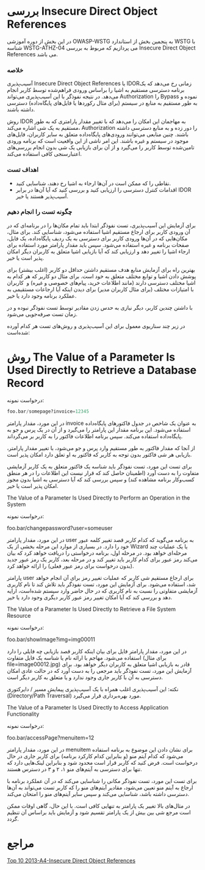 # بررسی Insecure Direct Object References

در این بخش از دوره آموزشی OWASP-WSTG به پنجمین بخش از استاندارد WSTG با شناسه WSTG-ATHZ-04 می پردازیم که مربوط به بررسی Insecure Direct Object References می باشد.

### خلاصه

آسیب‌پذیری Insecure Direct Object References یا IDOR‏ زمانی رخ می‌دهد که یک برنامه دسترسی مستقیم به اشیا را براساس ورودی فراهم‌شده توسط کاربر انجام می‌دهد. در نتیجه نفوذگر با این آسیب‌پذیری می‌تواند Authorization را Bypass نموده و به طور مستقیم به منابع در سیستم (برای مثال رکوردها یا فایل‌های پایگاه‌داده) دسترسی داشته باشند.

روش  IDOR به مهاجمان این امکان را می‌دهد که با تغییر مقدار پارامتری که به طور مستقیم به یک شی اشاره می‌کند، Authorization را دور زده و به منابع دسترسی داشته باشند. چنین منابعی می‌توانند ورودی‌های پایگاه‌داده متعلق به سایر کاربران، فایل‌های موجود در سیستم و غیره باشند. این امر ناشی از این واقعیت است که برنامه ورودی تامین‌شده توسط کاربر را می‌گیرد و از آن برای بازیابی یک شی بدون انجام بررسی‌های اعتبارسنجی کافی استفاده می‌کند.

### اهداف تست

* نقاطی را که ممکن است در آن‌ها ارجاء به اشیا رخ دهند، شناسایی کنید.
* اقدامات کنترل دسترسی را ارزیابی کنید و بررسی کنید که آیا آن‌ها در برابر IDOR آسیب‌پذیر هستند یا خیر.

### چگونه تست را انجام دهیم

برای آزمایش این آسیب‌پذیری، تست نفوذگر ابتدا باید تمام مکان‌ها را در برنامه‌ای که در آن ورودی کاربر برای ارجاع مستقیم اشیا استفاده می‌شود، شناسایی کند. برای مثال، مکان‌هایی که در آن‌ها ورودی کاربر برای دسترسی به یک ردیف پایگاه‌داده، یک فایل، صفحات برنامه و غیره استفاده می‌شود. سپس باید مقدار پارامتر مورد استفاده برای ارجاء اشیا را تغییر دهد و ارزیابی کند که آیا بازیابی اشیا متعلق به کاربران دیگر امکان پذیر است یا خیر.

بهترین راه برای آزمایش منابع هدف مستقیم داشتن حداقل دو کاربر (‏اغلب بیشتر)‏ برای پوشش دادن اشیا و توابع مختلف متعلق به خود است. برای مثال دو کاربر که هر کدام به اشیا مختلف دسترسی دارند (‏مانند اطلاعات خرید، پیام‌های خصوصی و غیره)‏ و ‏ کاربران با امتیازات مختلف (‏برای مثال کاربران مدیر)‏ برای دیدن اینکه آیا ارجاعات مستقیمی به عملکرد برنامه وجود دارد یا خیر.

با داشتن چندین کاربر، دیگر نیازی به حدس زدن مقادیر توسط تست نفوذگر نبوده و در زمان تست صرفه‌جویی می‌شود.

در زیر چند سناریوی معمول برای این آسیب‌پذیری و روش‌های تست هر کدام آورده شده‌است:

# روش The Value of a Parameter Is Used Directly to Retrieve a Database Record

درخواست نمونه:
```python
foo.bar/somepage?invoice=12345
```

در این مورد، مقدار پارامتر invoice به عنوان یک شاخص در جدول فاکتورهای پایگاه‌داده استفاده می‌شود. این برنامه مقدار این پارامتر را می‌گیرد و از آن در یک پرس و جو به پایگاه‌داده استفاده می‌کند. سپس برنامه اطلاعات فاکتور را به کاربر بر می‌گرداند.

از آنجا که مقدار فاکتور به طور مستقیم وارد پرس و جو می‌شود، با تغییر مقدار پارامتر، بازیابی هر شی فاکتور بدون توجه به کاربر که فاکتور به او تعلق دارد امکان پذیر است.

برای تست این مورد، تست نفوذگر باید شناسه یک فاکتور متعلق به یک کاربر آزمایشی متفاوت را به دست آورد (‏اطمینان حاصل کند که قرار نیست این اطلاعات را در هر منطق کسب‌وکار برنامه مشاهده کند)‏ و سپس بررسی کند که آیا دسترسی به اشیا بدون مجوز امکان پذیر است یا خیر.

The Value of a Parameter Is Used Directly to Perform an Operation in the System

درخواست نمونه:

foo.bar/changepassword?user=someuser

در این مورد، مقدار پارامتر user به برنامه می‌گوید که کدام کاربر قصد تغییر کلمه عبور خود را دارد. در بسیاری از موارد این مرحله بخشی از یک Wizard یا یک عملیات چند مرحله‌ای خواهد بود. در مرحله اول، برنامه درخواستی را دریافت خواهد کرد که بیان می‌کند رمز عبور برای کدام کاربر باید تغییر کند و در مرحله بعد، کاربر یک رمز عبور جدید (‏بدون درخواست برای رمز عبور فعلی)‏ را ارائه خواهد کرد.

پارامتر user برای ارجاع مستقیم شی کاربر که عملیات تغییر رمز برای آن انجام خواهد شد، استفاده می‌شود. برای آزمایش این مورد، تست نفوذگر باید تلاش کند تا نام کاربری آزمایشی متفاوتی را نسبت به نام کاربری که در حال حاضر وارد سیستم شده‌است، ارایه دهد و بررسی کند که آیا امکان تغییر رمز عبور کاربر دیگری وجود دارد یا خیر.

The Value of a Parameter Is Used Directly to Retrieve a File System Resource

درخواست نمونه:

foo.bar/showImage?img=img00011

در این مورد، مقدار پارامتر فایل برای بیان اینکه کاربر قصد بازیابی چه فایلی را دارد استفاده می‌شود. مهاجم با ارائه نام یا شناسه یک فایل متفاوت (برای مثال file=image00012.jpg) قادر به بازیابی اشیا متعلق به کاربران دیگر خواهد بود.
برای آزمایش این مورد، تست نفوذگر باید مرجعی را به دست آورد که در حالت عادی امکان دسترسی به آن با کاربر جاری وجود ندارد و یا متعلق به کاربر دیگر است.

نکته: این آسیب‌پذیری اغلب همراه با یک آسیب‌پذیری پیمایش مسیر / دایرکتوری (Directory/Path Traversal) مورد بهره‌برداری قرار می‌گیرد.

The Value of a Parameter Is Used Directly to Access Application Functionality

درخواست نمونه:

foo.bar/accessPage?menuitem=12

در این مورد، مقدار پارامتر menuitem برای نشان دادن این موضوع به برنامه استفاده می‌شود که کدام آیتم منو (‏و بنابراین کدام کارکرد برنامه)‏ برای کاربر جاری در حال درخواست است. فرض کنید که کاربر قرار است محدود شود و بنابراین لینک‌هایی دارد که تنها برای دسترسی به آیتم‌های منو ۱، ۲ و ۳ در دسترس هستند.

برای تست این مورد، تست نفوذگر مکانی را شناسایی می‌کند که در آن عملکرد برنامه با ارجاع به آیتم منو تعیین می‌شود، مقادیر آیتم‌های منو را که کاربر تست می‌تواند به آن‌ها دسترسی داشته باشد، شناسایی می‌کند و سپس سایر آیتم‌های منو را امتحان می‌کند.

در مثال‌های بالا تغییر یک پارامتر به تنهایی کافی است. با این حال، گاهی اوقات ممکن است مرجع شی بین بیش از یک پارامتر تقسیم شود و آزمایش باید براساس آن تنظیم گردد.

# مراجع

[Top 10 2013-A4-Insecure Direct Object References](https://owasp.org/www-project-top-ten/2017/Release_Notes)

